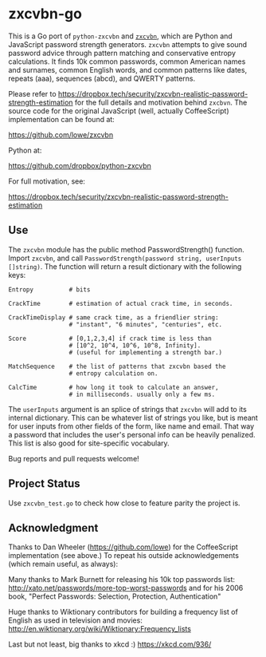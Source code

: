 # zxcvbn-go

This is a Go port of `python-zxcvbn` and [`zxcvbn`](https://github.com/dropbox/zxcvbn), which are Python and JavaScript
password strength generators.
`zxcvbn` attempts to give sound password advice through pattern matching and conservative entropy calculations.
It finds 10k common passwords, common American names and surnames, common English words, and common patterns like
dates, repeats (aaa), sequences (abcd), and QWERTY patterns.

Please refer to <https://dropbox.tech/security/zxcvbn-realistic-password-strength-estimation> for the full details and
motivation behind `zxcbvn`.
The source code for the original JavaScript (well, actually CoffeeScript) implementation can be found at:

<https://github.com/lowe/zxcvbn>

Python at:

<https://github.com/dropbox/python-zxcvbn>

For full motivation, see:

<https://dropbox.tech/security/zxcvbn-realistic-password-strength-estimation>

## Use

The `zxcvbn` module has the public method PasswordStrength() function.
Import `zxcvbn`, and call `PasswordStrength(password string, userInputs []string)`.
The function will return a result dictionary with the following keys:

    Entropy          # bits

    CrackTime        # estimation of actual crack time, in seconds.

    CrackTimeDisplay # same crack time, as a friendlier string:
                     # "instant", "6 minutes", "centuries", etc.

    Score            # [0,1,2,3,4] if crack time is less than
                     # [10^2, 10^4, 10^6, 10^8, Infinity].
                     # (useful for implementing a strength bar.)

    MatchSequence    # the list of patterns that zxcvbn based the
                     # entropy calculation on.

    CalcTime         # how long it took to calculate an answer,
                     # in milliseconds. usually only a few ms.

The `userInputs` argument is an splice of strings that `zxcvbn` will add to its internal dictionary.
This can be whatever list of strings you like, but is meant for user inputs from other fields of the form, like name
and email.
That way a password that includes the user's personal info can be heavily penalized.
This list is also good for site-specific vocabulary.

Bug reports and pull requests welcome!

## Project Status

Use `zxcvbn_test.go` to check how close to feature parity the project is.

## Acknowledgment

Thanks to Dan Wheeler (<https://github.com/lowe>) for the CoffeeScript implementation (see above.)
To repeat his outside acknowledgements (which remain useful, as always):

Many thanks to Mark Burnett for releasing his 10k top passwords list:
<http://xato.net/passwords/more-top-worst-passwords>
and for his 2006 book,
"Perfect Passwords: Selection, Protection, Authentication"

Huge thanks to Wiktionary contributors for building a frequency list of English as used in television and movies:
<http://en.wiktionary.org/wiki/Wiktionary:Frequency_lists>

Last but not least, big thanks to xkcd :)
<https://xkcd.com/936/>
